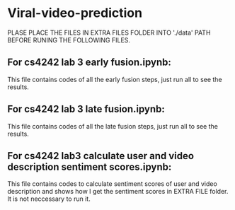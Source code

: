 # Viral-video-prediction
PLASE PLACE THE FILES IN EXTRA FILES FOLDER INTO './data' PATH BEFORE RUNING THE FOLLOWING FILES.

## For cs4242 lab 3 early fusion.ipynb:
This file contains codes of all the early fusion steps, just run all to see the results.


## For cs4242 lab 3 late fusion.ipynb:
This file contains codes of all the late fusion steps, just run all to see the results.


## For cs4242 lab3 calculate user and video description sentiment scores.ipynb:
This file contains codes to calculate sentiment scores of user and video description and shows how I 
get the sentiment scores in EXTRA FILE folder. It is not neccessary to run it.
